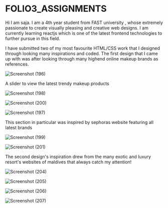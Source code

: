 # FOLIO3_ASSIGNMENTS

Hi I am saja. I am a 4th year student from FAST university , whose extremely passionate to create visually pleasing and creative web designs. I am currently learning reactjs which is one of the latest frontend technologies to further pursue in this field.

I have submitted two of my most favourite HTML/CSS work that I designed through looking many inspirations and coded.
The first design that I came up with was after looking through many highend online makeup brands as references.

![Screenshot (196)](https://user-images.githubusercontent.com/71625732/153620697-5105e2c9-a3ad-464e-b85c-756203bb26a0.png)

A slider to view the latest trendy makeup products

![Screenshot (198)](https://user-images.githubusercontent.com/71625732/153620769-61bb020f-be10-40ec-b9be-b1197b6f2b0c.png)

![Screenshot (200)](https://user-images.githubusercontent.com/71625732/153620784-396cb1a7-4941-465d-8ce3-6c5e185c39e8.png)

![Screenshot (197)](https://user-images.githubusercontent.com/71625732/153620801-8ab29b3c-3e71-45e1-8419-3d3235c267e1.png)

This section in particular was inspired by sephoras website featuring all latest brands

![Screenshot (199)](https://user-images.githubusercontent.com/71625732/153620820-cd12b474-925c-4028-b733-32be233fc0d4.png)

![Screenshot (201)](https://user-images.githubusercontent.com/71625732/153620836-65254811-c004-4eac-bc0e-57db72527583.png)

The second design's inspiration drew from the many exotic and luxury resort's websites of maldives that always catch my attention!

![Screenshot (204)](https://user-images.githubusercontent.com/71625732/153621585-1f01f4ab-5e86-47af-abf0-89b56ffd02ee.png)

![Screenshot (205)](https://user-images.githubusercontent.com/71625732/153621600-eb16fad7-54c0-463b-b4b4-ee493c988c35.png)

![Screenshot (206)](https://user-images.githubusercontent.com/71625732/153621606-e142f360-3578-405a-8cf3-8fcefbc0b24a.png)

![Screenshot (207)](https://user-images.githubusercontent.com/71625732/153621617-541eccb0-6a51-4bca-9aa9-003a7e67ca29.png)
